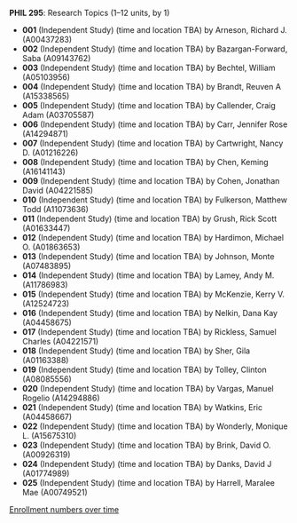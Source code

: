 **PHIL 295**: Research Topics (1–12 units, by 1)

- **001** (Independent Study) (time and location TBA) by Arneson, Richard J. (A00437283)
- **002** (Independent Study) (time and location TBA) by Bazargan-Forward, Saba (A09143762)
- **003** (Independent Study) (time and location TBA) by Bechtel, William (A05103956)
- **004** (Independent Study) (time and location TBA) by Brandt, Reuven A (A15338565)
- **005** (Independent Study) (time and location TBA) by Callender, Craig Adam (A03705587)
- **006** (Independent Study) (time and location TBA) by Carr, Jennifer Rose (A14294871)
- **007** (Independent Study) (time and location TBA) by Cartwright, Nancy D. (A01216226)
- **008** (Independent Study) (time and location TBA) by Chen, Keming (A16141143)
- **009** (Independent Study) (time and location TBA) by Cohen, Jonathan David (A04221585)
- **010** (Independent Study) (time and location TBA) by Fulkerson, Matthew Todd (A11073636)
- **011** (Independent Study) (time and location TBA) by Grush, Rick Scott (A01633447)
- **012** (Independent Study) (time and location TBA) by Hardimon, Michael O. (A01863653)
- **013** (Independent Study) (time and location TBA) by Johnson, Monte (A07483895)
- **014** (Independent Study) (time and location TBA) by Lamey, Andy M. (A11786983)
- **015** (Independent Study) (time and location TBA) by McKenzie, Kerry V. (A12524723)
- **016** (Independent Study) (time and location TBA) by Nelkin, Dana Kay (A04458675)
- **017** (Independent Study) (time and location TBA) by Rickless, Samuel Charles (A04221571)
- **018** (Independent Study) (time and location TBA) by Sher, Gila (A01163388)
- **019** (Independent Study) (time and location TBA) by Tolley, Clinton (A08085556)
- **020** (Independent Study) (time and location TBA) by Vargas, Manuel Rogelio (A14294886)
- **021** (Independent Study) (time and location TBA) by Watkins, Eric (A04458667)
- **022** (Independent Study) (time and location TBA) by Wonderly, Monique L. (A15675310)
- **023** (Independent Study) (time and location TBA) by Brink, David O. (A00926319)
- **024** (Independent Study) (time and location TBA) by Danks, David J (A01774989)
- **025** (Independent Study) (time and location TBA) by Harrell, Maralee Mae (A00749521)

[Enrollment numbers over time](./PHIL295.tsv)
